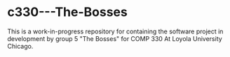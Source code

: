 # c330---The-Bosses

This is a work-in-progress repository for containing the software project in development by group 5 "The Bosses" for COMP 330 At Loyola University Chicago.
